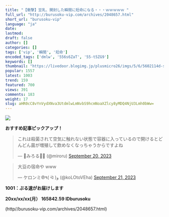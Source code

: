 ```yaml
---
title: "【衝撃】豆乳、開封した瞬間に短命になる・・・ｗｗｗｗｗ "
full_url: "http://burusoku-vip.com/archives/2048657.html"
short_url: "burusoku-vip"
language: "ja"
date: 
lastmod: 
draft: false
author: []
categories: []
tags: ['vip', '瞬間', '短命']
encoded_tags: ['dmlw', '556s6ZaT', '55-t5ZG9']
keywords: []
thumbnail: "https://livedoor.blogimg.jp/plusmicro26/imgs/5/6/5602114d-s.png"
popular: 1557
latest: 1003
trend: 159
featured: 700
views: 391
comments: 183
weight: 17
slug: aHR0cC8vYnVydXNva3UtdmlwLmNvbS9hcmNoaXZlcy8yMDQ4NjU3Lmh0bWw=
---
```


![](https://livedoor.blogimg.jp/plusmicro26/imgs/5/6/5602114d-s.png)

<div><p><b>おすすめ記事ピックアップ！</b></p> <p class='g-ad1'> </p> <p class='g-ad2'> </p> <p></p> <blockquote class='twitter-tweet'><p dir='ltr' lang='ja'>これは殺菌されて空気に触れない状態で容器に入っているので開けるとどんどん菌が増殖して飲めなくなっちゃうからですよね</p>— 🌸みろる🍼🍥 (@miroru) <a href='https//twitter.com/miroru/status/1704463275151503815?ref_src=twsrc%5Etfw'>September 20, 2023</a></blockquote> <blockquote class='twitter-tweet'><p dir='ltr' lang='ja'>大豆の宿命や www</p>— ケロンミ℗٩( ᐛ )و (@koLOtoVEha) <a href='https//twitter.com/koLOtoVEha/status/1704766367625543927?ref_src=twsrc%5Etfw'>September 21, 2023</a></blockquote> <p id='csw_block'></p> <p id='divSP1'> </p> <p><b>1001：ぶる速がお届けします <p> 20xx/xx/xx(月） 165842.59 IDburusoku</p></b></p> <p class='g-ad1'> </p> <p class='g-ad2'> </p> <p id='divSP'> </p> </div>

(http//burusoku-vip.com/archives/2048657.html)
